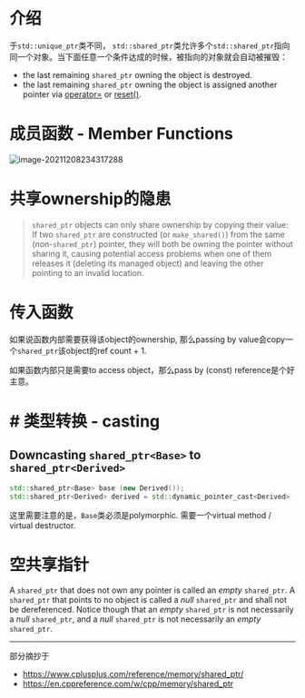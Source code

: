 # 介绍

于`std::unique_ptr`类不同， `std::shared_ptr`类允许多个`std::shared_ptr`指向同一个对象。当下面任意一个条件达成的时候，被指向的对象就会自动被摧毁：

* the last remaining `shared_ptr` owning the object is destroyed.
* the last remaining `shared_ptr` owning the object is assigned another pointer via [operator=](https://en.cppreference.com/w/cpp/memory/shared_ptr/operator%3D) or [reset()](https://en.cppreference.com/w/cpp/memory/shared_ptr/reset).

# 成员函数 - Member Functions

![image-20211208234317288](../../../../../.mdnote/assets/image-20211208234317288.png)

# 共享ownership的隐患

> `shared_ptr` objects can only share ownership by copying their value: If two `shared_ptr` are constructed (or `make_shared()`) from the same (non-`shared_ptr`) pointer, they will both be owning the pointer without sharing it, causing potential access problems when one of them releases it (deleting its managed object) and leaving the other pointing to an invalid location.

# 传入函数

如果说函数内部需要获得该object的ownership, 那么passing by value会copy一个`shared_ptr`该object的ref count + 1.

如果函数内部只是需要to access object，那么pass by (const) reference是个好主意。

# # 类型转换 - casting

## Downcasting `shared_ptr<Base>` to `shared_ptr<Derived>`

```cpp
std::shared_ptr<Base> base (new Derived());
std::shared_ptr<Derived> derived = std::dynamic_pointer_cast<Derived> (base);
```

这里需要注意的是，`Base`类必须是polymorphic. 需要一个virtual method / virtual destructor.

# 空共享指针

A `shared_ptr` that does not own any pointer is called an *empty* `shared_ptr`. A `shared_ptr` that points to no object is called a *null* `shared_ptr` and shall not be dereferenced. Notice though that an *empty* `shared_ptr` is not necessarily a *null* `shared_ptr`, and a *null* `shared_ptr` is not necessarily an *empty* `shared_ptr`.



---

部分摘抄于

* https://www.cplusplus.com/reference/memory/shared_ptr/
* https://en.cppreference.com/w/cpp/memory/shared_ptr